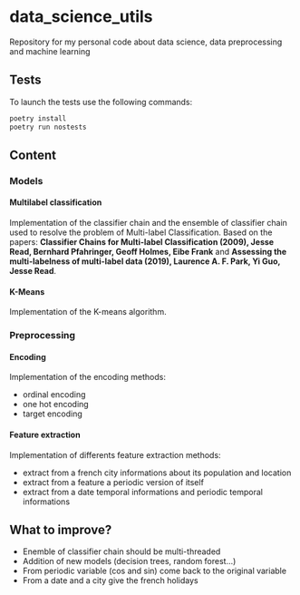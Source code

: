 # data_science_utils
Repository for my personal code about data science, data preprocessing and machine learning

## Tests

To launch the tests use the following commands:
```sh
poetry install
poetry run nostests
```

## Content

### Models

#### Multilabel classification

Implementation of the classifier chain and the ensemble of classifier chain used to resolve the problem of Multi-label Classification. Based on the papers: __Classifier Chains for Multi-label Classification (2009), Jesse Read, Bernhard Pfahringer, Geoff Holmes, Eibe Frank__ and __Assessing the multi-labelness of multi-label data (2019), Laurence A. F. Park, Yi Guo, Jesse Read__.

#### K-Means

Implementation of the K-means algorithm.

### Preprocessing

#### Encoding

Implementation of the encoding methods:
- ordinal encoding
- one hot encoding
- target encoding

#### Feature extraction

Implementation of differents feature extraction methods:
- extract from a french city informations about its population and location
- extract from a feature a periodic version of itself
- extract from a date temporal informations and periodic temporal informations 

## What to improve?

- Enemble of classifier chain should be multi-threaded
- Addition of new models (decision trees, random forest...)
- From periodic variable (cos and sin) come back to the original variable
- From a date and a city give the french holidays
